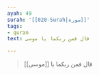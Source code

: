 ```yaml
---
ayah: 49
surah: '[[020-Surah|سورة]]'
tags:
- quran
text: قال فمن ربكما يا موسى

---
```

> قال فمن ربكما يا [[موسى]]
